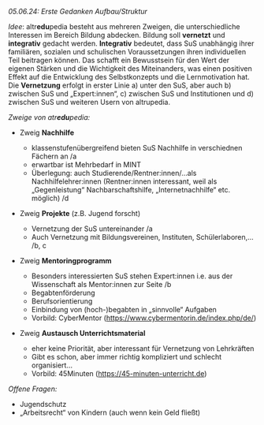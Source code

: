*05.06.24: Erste Gedanken Aufbau/Struktur*

*Idee*: 
altr**edu**pedia besteht aus mehreren Zweigen, die unterschiedliche Interessen im Bereich Bildung abdecken.
Bildung soll **vernetzt** und **integrativ** gedacht werden.
**Integrativ** bedeutet, dass SuS unabhängig ihrer familiären, sozialen und schulischen Voraussetzungen ihren individuellen Teil beitragen können. Das schafft ein Bewusstsein für den Wert der eigenen Stärken und die Wichtigkeit des Miteinanders, was einen positiven Effekt auf die Entwicklung des Selbstkonzepts und die Lernmotivation hat.
Die **Vernetzung** erfolgt in erster Linie a) unter den SuS, aber auch b) zwischen SuS und „Expert:innen“, c) zwischen SuS und Institutionen und d) zwischen SuS und weiteren Usern von altrupedia.

*Zweige von atr**edu**pedia:*
 -  Zweig **Nachhilfe**
	 - klassenstufenübergreifend bieten SuS Nachhilfe in verschiednen Fächern an /a
	 - erwartbar ist Mehrbedarf in MINT
	 - Überlegung: auch Studierende/Rentner:innen/…als Nachhilfelehrer:innen (Rentner:innen interessant, weil als „Gegenleistung“ Nachbarschaftshilfe, „Internetnachhilfe“ etc. möglich) /d

- Zweig **Projekte** (z.B. Jugend forscht)
	- Vernetzung der SuS untereinander /a
	- Auch Vernetzung mit Bildungsvereinen, Instituten, Schülerlaboren,… /b, c

-  Zweig **Mentoringprogramm**
	- Besonders interessierten SuS stehen Expert:innen i.e. aus der Wissenschaft als Mentor:innen zur Seite /b
	- Begabtenförderung
	- Berufsorientierung
	- Einbindung von (hoch-)begabten in „sinnvolle“ Aufgaben
	- Vorbild: CyberMentor (https://www.cybermentorin.de/index.php/de/)

-  Zweig **Austausch Unterrichtsmaterial**
	- eher keine Priorität, aber interessant für Vernetzung von Lehrkräften
	- Gibt es schon, aber immer richtig kompliziert und schlecht organisiert…
	- Vorbild: 45Minuten (https://45-minuten-unterricht.de) 

*Offene Fragen:*
- Jugendschutz
- „Arbeitsrecht“ von Kindern (auch wenn kein Geld fließt)
<!--stackedit_data:
eyJoaXN0b3J5IjpbLTE0MDc4MTM0ODldfQ==
-->